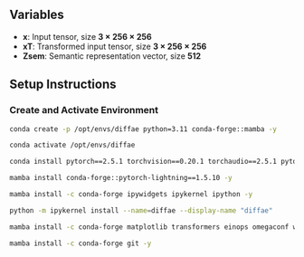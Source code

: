 
## Variables
 - **x**: Input tensor, size **3 × 256 × 256**
 - **xT**: Transformed input tensor, size **3 × 256 × 256** 
 -  **Zsem**: Semantic representation vector, size **512**
## Setup Instructions
 ### Create and Activate Environment
  ```bash
conda create -p /opt/envs/diffae python=3.11 conda-forge::mamba -y

conda activate /opt/envs/diffae

conda install pytorch==2.5.1 torchvision==0.20.1 torchaudio==2.5.1 pytorch-cuda=12.1 -c pytorch -c nvidia -y

mamba install conda-forge::pytorch-lightning==1.5.10 -y

mamba install -c conda-forge ipywidgets ipykernel ipython -y

python -m ipykernel install --name=diffae --display-name "diffae"

mamba install -c conda-forge matplotlib transformers einops omegaconf wandb -y

mamba install -c conda-forge git -y
```